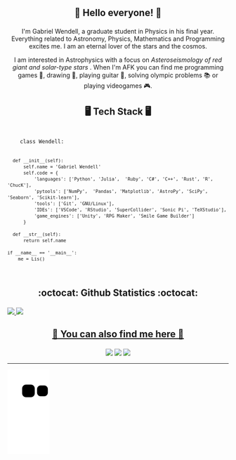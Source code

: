 ## <p align = "center"> 🌌 Hello everyone! 🌌 </p>

<p align = "center"> I'm Gabriel Wendell, a graduate student in Physics in his final year. Everything related to Astronomy, Physics, Mathematics and Programming excites me. I am an eternal lover of the stars and the cosmos. </p>

<p align = "center"> I am interested in Astrophysics with a focus on <i> Asteroseismology of red giant and solar-type stars </i>. When I'm AFK you can find me programming games 👾, drawing 🎨, playing guitar 🎸, solving olympic problems 📚 or playing videogames 🎮. </p>

## <p align = "center"> 🖥️ Tech Stack 🖥️ </p>

<code>
    class Wendell:

      def __init__(self):
          self.name = 'Gabriel Wendell'
          self.code = {
              'languages': ['Python', 'Julia',  'Ruby', 'C#', 'C++', 'Rust', 'R', 'ChucK'],
              'pytools': ['NumPy',  'Pandas', 'Matplotlib', 'AstroPy', 'SciPy', 'Seaborn', 'Scikit-learn'],
              'tools': ['Git', 'GNU/Linux'],
              'IDEs': ['VSCode', 'RStudio', 'SuperCollider', 'Sonic Pi', 'TeXStudio'],
              'game_engines': ['Unity', 'RPG Maker', 'Smile Game Builder']
          }

      def __str__(self):
          return self.name

    if __name__ == '__main__':
        me = Lis()
</code>


## <p align = "center"> :octocat: Github Statistics :octocat: </p>
<div>
<a href="https://github.com/GabrielWendell">
<img height="180em" src="https://github-readme-stats.vercel.app/api/top-langs/?username=GabrielWendell&layout=compact&langs_count=7&theme=dracula"/>
<img height="180em" src="https://github-readme-stats.vercel.app/api?username=GabrielWendell&show_icons=true&theme=dracula&include_all_commits=true&count_private=true"/>
</div>

## <p align = "center"> 💬 You can also find me here 💬 </p>
<p align = "center"> 
<a href="https://www.youtube.com/channel/UCVTJRiwbg9xgK1ANAkoOMKQ" target="_blank"><img src="https://img.shields.io/badge/YouTube-FF0000?style=for-the-badge&logo=youtube&logoColor=white" target="_blank"></a>
<a href = "mailto:contato@gabrielwendell@fisica.ufrn.br"><img src="https://img.shields.io/badge/Gmail-D14836?style=for-the-badge&logo=gmail&logoColor=white" target="_blank"></a>
<a href="https://www.linkedin.com/in/gabriel-wendell-6507981b2/" target="_blank"><img src="https://img.shields.io/badge/-LinkedIn-%230077B5?style=for-the-badge&logo=linkedin&logoColor=white" target="_blank"></a>  </p>


---------
    
![Snake animation](https://github.com/GabrielWendell/GabrielWendell/blob/output/github-contribution-grid-snake.svg)





<!--
**GabrielWendell/GabrielWendell** is a ✨ _special_ ✨ repository because its `README.md` (this file) appears on your GitHub profile.

Here are some ideas to get you started:

- 🔭 I’m currently working on ...
- 🌱 I’m currently learning ...
- 👯 I’m looking to collaborate on ...
- 🤔 I’m looking for help with ...
- 💬 Ask me about ...
- 📫 How to reach me: ...
- 😄 Pronouns: ...
- ⚡ Fun fact: ...
-->
